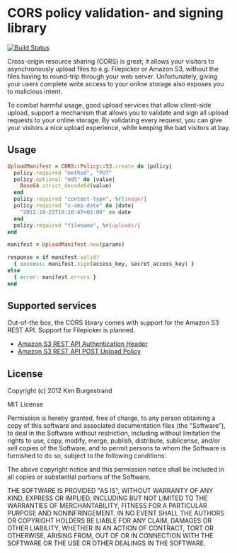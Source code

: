 # CORS policy validation- and signing library 

[![Build Status](https://secure.travis-ci.org/elabs/cors.png)](http://travis-ci.org/elabs/cors)

Cross-origin resource sharing (CORS) is great; it allows your visitors to asynchronously upload files to
e.g. Filepicker or Amazon S3, without the files having to round-trip through your web server. Unfortunately,
giving your users complete write access to your online storage also exposes you to malicious intent.

To combat harmful usage, good upload services that allow client-side upload, support a mechanism that allows
you to validate and sign all upload requests to your online storage. By validating every request, you can
give your visitors a nice upload experience, while keeping the bad visitors at bay.

## Usage

```ruby
UploadManifest = CORS::Policy::S3.create do |policy|
  policy.required "method", "PUT"
  policy.optional "md5" do |value|
    Base64.strict_decode64(value)
  end
  policy.required "content-type", %r|image/|
  policy.required "x-amz-date" do |date|
    "2012-10-22T16:10:47+02:00" == date
  end
  policy.required "filename", %r|uploads/|
end

manifest = UploadManifest.new(params)

response = if manifest.valid?
  { success: manifest.sign(access_key, secret_access_key) }
else
  { error: manifest.errors }
end
```

## Supported services

Out-of-the box, the CORS library comes with support for the Amazon S3 REST API. Support
for Filepicker is planned.

- [Amazon S3 REST API Authentication Header](http://docs.amazonwebservices.com/AmazonS3/latest/dev/RESTAuthentication.html#ConstructingTheAuthenticationHeader)
- [Amazon S3 REST API POST Upload Policy](http://docs.amazonwebservices.com/AmazonS3/latest/dev/HTTPPOSTForms.html#HTTPPOSTConstructPolicy)

## License

Copyright (c) 2012 Kim Burgestrand

MIT License

Permission is hereby granted, free of charge, to any person obtaining
a copy of this software and associated documentation files (the
"Software"), to deal in the Software without restriction, including
without limitation the rights to use, copy, modify, merge, publish,
distribute, sublicense, and/or sell copies of the Software, and to
permit persons to whom the Software is furnished to do so, subject to
the following conditions:

The above copyright notice and this permission notice shall be
included in all copies or substantial portions of the Software.

THE SOFTWARE IS PROVIDED "AS IS", WITHOUT WARRANTY OF ANY KIND,
EXPRESS OR IMPLIED, INCLUDING BUT NOT LIMITED TO THE WARRANTIES OF
MERCHANTABILITY, FITNESS FOR A PARTICULAR PURPOSE AND
NONINFRINGEMENT. IN NO EVENT SHALL THE AUTHORS OR COPYRIGHT HOLDERS BE
LIABLE FOR ANY CLAIM, DAMAGES OR OTHER LIABILITY, WHETHER IN AN ACTION
OF CONTRACT, TORT OR OTHERWISE, ARISING FROM, OUT OF OR IN CONNECTION
WITH THE SOFTWARE OR THE USE OR OTHER DEALINGS IN THE SOFTWARE.
